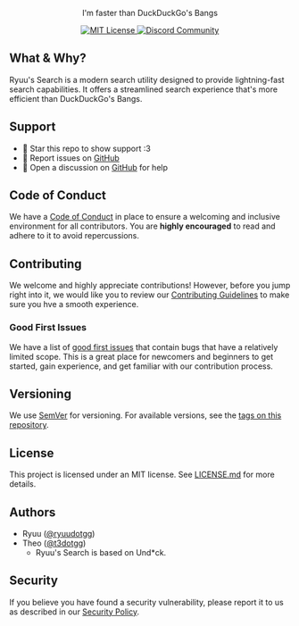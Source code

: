 <p align="center">
  I'm faster than DuckDuckGo's Bangs
</p>

<p align="center">
  <a href="LICENSE.md">
    <img src="https://img.shields.io/github/license/ryuudotgg/create-ryuu-app?style=for-the-badge&labelColor=000000" alt="MIT License">
  </a>
  <a href="https://discord.gg/YaarU42KxQ">
    <img src="https://img.shields.io/discord/1131068064637649048?style=for-the-badge&labelColor=000000&color=5865F2&label=Discord" alt="Discord Community">
  </a>
</p>

## What & Why?

Ryuu's Search is a modern search utility designed to provide lightning-fast search capabilities. It offers a streamlined search experience that's more efficient than DuckDuckGo's Bangs.

## Support

- 🌟 Star this repo to show support :3
- 🎯 Report issues on [GitHub](https://github.com/ryuudotgg/search/issues)
- 💬 Open a discussion on [GitHub](https://github.com/ryuudotgg/search/discussions) for help

## Code of Conduct

We have a [Code of Conduct](CODE_OF_CONDUCT.md) in place to ensure a welcoming and inclusive environment for all contributors. You are **highly encouraged** to read and adhere to it to avoid repercussions.

## Contributing

We welcome and highly appreciate contributions! However, before you jump right into it, we would like you to review our [Contributing Guidelines](CONTRIBUTING.md) to make sure you hve a smooth experience.

### Good First Issues

We have a list of [good first issues](https://github.com/ryuudotgg/search/issues?q=is:open+is:issue+label:%22good+first+issue%22) that contain bugs that have a relatively limited scope. This is a great place for newcomers and beginners to get started, gain experience, and get familiar with our contribution process.

## Versioning

We use [SemVer](http://semver.org) for versioning. For available versions, see the [tags on this repository](https://github.com/ryuudotgg/search/tags).

## License

This project is licensed under an MIT license. See [LICENSE.md](LICENSE.md) for more details.

## Authors

- Ryuu ([@ryuudotgg](https://github.com/ryuudotgg))
- Theo ([@t3dotgg](https://github.com/t3dotgg))
  - Ryuu's Search is based on Und\*ck.

## Security

If you believe you have found a security vulnerability, please report it to us as described in our [Security Policy](SECURITY.md).
